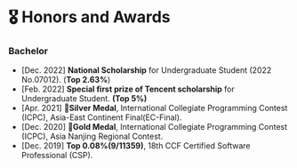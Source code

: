 # 🎖 Honors and Awards
### Bachelor

- [Dec. 2022] **National Scholarship** for Undergraduate Student (2022 No.07012). (**Top 2.63%**)
- [Feb. 2022] **Special first prize of Tencent scholarship** for Undergraduate Student. **(Top 5%)**
- [Apr. 2021] 🥈**Silver Medal**, International Collegiate Programming Contest (ICPC), Asia-East Continent Final(EC-Final).
- [Dec. 2020] 🥇**Gold Medal**, International Collegiate Programming Contest (ICPC), Asia Nanjing Regional Contest.
- [Dec. 2019] **Top 0.08%(9/11359)**, 18th CCF Certified Software Professional (CSP).
